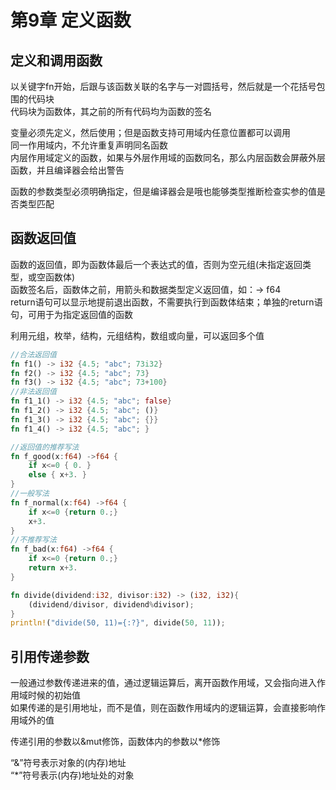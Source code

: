 # 第9章 定义函数

## 定义和调用函数

以关键字fn开始，后跟与该函数关联的名字与一对圆括号，然后就是一个花括号包围的代码块  
代码块为函数体，其之前的所有代码均为函数的签名  

变量必须先定义，然后使用；但是函数支持可用域内任意位置都可以调用  
同一作用域内，不允许重复声明同名函数  
内层作用域定义的函数，如果与外层作用域的函数同名，那么内层函数会屏蔽外层函数，并且编译器会给出警告  

函数的参数类型必须明确指定，但是编译器会是哦也能够类型推断检查实参的值是否类型匹配  

## 函数返回值

函数的返回值，即为函数体最后一个表达式的值，否则为空元组(未指定返回类型，或空函数体)  
函数签名后，函数体之前，用箭头和数据类型定义返回值，如：-> f64  
return语句可以显示地提前退出函数，不需要执行到函数体结束；单独的return语句，可用于为指定返回值的函数    

利用元组，枚举，结构，元组结构，数组或向量，可以返回多个值  

```rust
//合法返回值
fn f1() -> i32 {4.5; "abc"; 73i32}
fn f2() -> i32 {4.5; "abc"; 73}
fn f3() -> i32 {4.5; "abc"; 73+100}
//非法返回值
fn f1_1() -> i32 {4.5; "abc"; false}
fn f1_2() -> i32 {4.5; "abc"; ()}
fn f1_3() -> i32 {4.5; "abc"; {}}
fn f1_4() -> i32 {4.5; "abc"; }

//返回值的推荐写法
fn f_good(x:f64) ->f64 {
    if x<=0 { 0. }
    else { x+3. }
}
//一般写法
fn f_normal(x:f64) ->f64 {
    if x<=0 {return 0.;}
    x+3.
}
//不推荐写法
fn f_bad(x:f64) ->f64 {
    if x<=0 {return 0.;}
    return x+3.
}

fn divide(dividend:i32, divisor:i32) -> (i32, i32){
    (dividend/divisor, dividend%divisor);
}
println!("divide(50, 11)={:?}", divide(50, 11));
```

## 引用传递参数

一般通过参数传递进来的值，通过逻辑运算后，离开函数作用域，又会指向进入作用域时候的初始值  
如果传递的是引用地址，而不是值，则在函数作用域内的逻辑运算，会直接影响作用域外的值  

传递引用的参数以&mut修饰，函数体内的参数以*修饰  

“&”符号表示对象的(内存)地址  
“*”符号表示(内存)地址处的对象  
